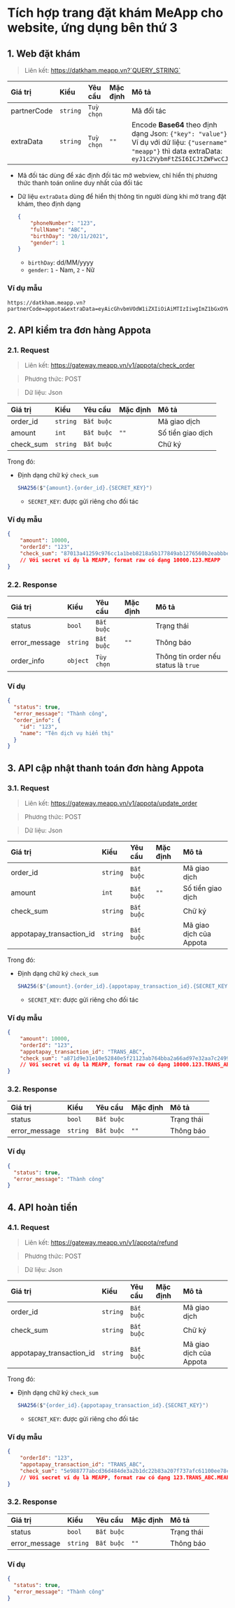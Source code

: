 # Tích hợp trang đặt khám MeApp cho website, ứng dụng bên thứ 3

## 1. Web đặt khám

> Liên kết: https://datkham.meapp.vn?`QUERY_STRING`

| Giá trị | Kiểu | Yêu cầu | Mặc định | Mô tả |
| :--- | :--- | :--- | :--- | :--- |
partnerCode | `string` | `Tuỳ chọn` | | Mã đối tác
extraData | `string` | `Tuỳ chọn` | `""` | Encode **Base64** theo định dạng Json: `{"key": "value"}` <br>Ví dụ với dữ liệu: `{"username": "meapp"}` thì data extraData: `eyJ1c2VybmFtZSI6ICJtZWFwcCJ9`

* Mã đối tác dùng để xác định đối tác mở webview, chỉ hiển thị phương thức thanh toán online duy nhất của đối tác
* Dữ liệu `extraData` dùng để hiển thị thông tin người dùng khi mở trang đặt khám, theo định dạng

    ```json
    { 
        "phoneNumber": "123", 
        "fullName": "ABC", 
        "birthDay": "20/11/2021", 
        "gender": 1 
    }
    ``` 
    - `birthDay`: dd/MM/yyyy
    - `gender`: `1` - Nam, `2` - Nữ

### Ví dụ mẫu
```
https://datkham.meapp.vn?partnerCode=appota&extraData=eyAicGhvbmVOdW1iZXIiOiAiMTIzIiwgImZ1bGxOYW1lIjogIkFCQyIsICJiaXJ0aERheSI6ICIyNC8xMS8yMDIxIiwgImdlbmRlciI6IDEgfQ
```

<!-- ## 2. Sau khi đặt khám thành công
Call vào API thanh toán của đối tác nếu có phí dịch vụ -->

## 2. API kiểm tra đơn hàng Appota

### 2.1. Request

> Liên kết: https://gateway.meapp.vn/v1/appota/check_order

> Phương thức: POST

> Dữ liệu: Json

| Giá trị | Kiểu | Yêu cầu | Mặc định | Mô tả |
| :--- | :--- | :--- | :--- | :--- |
order_id | `string` | `Bắt buộc` | | Mã giao dịch
amount | `int` | `Bắt buộc` | `""` | Số tiền giao dịch
check_sum | `string` | `Bắt buộc` | | Chữ ký

Trong đó: 
* Định dạng chữ ký `check_sum`

    ```csharp
    SHA256($"{amount}.{order_id}.{SECRET_KEY}")
    ``` 
    - `SECRET_KEY`: được gửi riêng cho đối tác

### Ví dụ mẫu
```json
{
    "amount": 10000,
    "orderId": "123",
    "check_sum": "87013a41259c976cc1a1beb8218a5b177849ab1276560b2eabbbe32c60fd1aec"
    // Với secret ví dụ là MEAPP, format raw có dạng 10000.123.MEAPP
}
```

### 2.2. Response

| Giá trị | Kiểu | Yêu cầu | Mặc định | Mô tả |
| :--- | :--- | :--- | :--- | :--- |
status | `bool` | `Bắt buộc` | | Trạng thái
error_message | `string` | `Bắt buộc` | `""` | Thông báo
order_info | `object` | `Tùy chọn` | | Thông tin order nếu status là `true`
### Ví dụ
```json
{
  "status": true,
  "error_message": "Thành công",
  "order_info": {
    "id": "123",
    "name": "Tên dịch vụ hiển thị"
  }
}
```
## 3. API cập nhật thanh toán đơn hàng Appota

### 3.1. Request

> Liên kết: https://gateway.meapp.vn/v1/appota/update_order

> Phương thức: POST

> Dữ liệu: Json

| Giá trị | Kiểu | Yêu cầu | Mặc định | Mô tả |
| :--- | :--- | :--- | :--- | :--- |
order_id | `string` | `Bắt buộc` | | Mã giao dịch
amount | `int` | `Bắt buộc` | `""` | Số tiền giao dịch
check_sum | `string` | `Bắt buộc` | | Chữ ký
appotapay_transaction_id | `string` | `Bắt buộc` | | Mã giao dịch của Appota

Trong đó: 
* Định dạng chữ ký `check_sum`

    ```csharp
    SHA256($"{amount}.{order_id}.{appotapay_transaction_id}.{SECRET_KEY}")
    ``` 
    - `SECRET_KEY`: được gửi riêng cho đối tác

### Ví dụ mẫu
```json
{
    "amount": 10000,
    "orderId": "123",
    "appotapay_transaction_id": "TRANS_ABC",
    "check_sum": "a871d9e31e10e52840e5f21123ab764bba2a66ad97e32aa7c2499454cdb691e6"
    // Với secret ví dụ là MEAPP, format raw có dạng 10000.123.TRANS_ABC.MEAPP
}
```

### 3.2. Response

| Giá trị | Kiểu | Yêu cầu | Mặc định | Mô tả |
| :--- | :--- | :--- | :--- | :--- |
status | `bool` | `Bắt buộc` | | Trạng thái
error_message | `string` | `Bắt buộc` | `""` | Thông báo
### Ví dụ
```json
{
  "status": true,
  "error_message": "Thành công"
}
```
## 4. API hoàn tiền

### 4.1. Request

> Liên kết: https://gateway.meapp.vn/v1/appota/refund

> Phương thức: POST

> Dữ liệu: Json

| Giá trị | Kiểu | Yêu cầu | Mặc định | Mô tả |
| :--- | :--- | :--- | :--- | :--- |
order_id | `string` | `Bắt buộc` | | Mã giao dịch
check_sum | `string` | `Bắt buộc` | | Chữ ký
appotapay_transaction_id | `string` | `Bắt buộc` | | Mã giao dịch của Appota

Trong đó: 
* Định dạng chữ ký `check_sum`

    ```csharp
    SHA256($"{order_id}.{appotapay_transaction_id}.{SECRET_KEY}")
    ``` 
    - `SECRET_KEY`: được gửi riêng cho đối tác

### Ví dụ mẫu
```json
{
    "orderId": "123",
    "appotapay_transaction_id": "TRANS_ABC",
    "check_sum": "5e988777abcd36d484de3a2b1dc22b83a207f737afc61100ee78c4356a3734d2"
    // Với secret ví dụ là MEAPP, format raw có dạng 123.TRANS_ABC.MEAPP
}
```

### 3.2. Response

| Giá trị | Kiểu | Yêu cầu | Mặc định | Mô tả |
| :--- | :--- | :--- | :--- | :--- |
status | `bool` | `Bắt buộc` | | Trạng thái
error_message | `string` | `Bắt buộc` | `""` | Thông báo
### Ví dụ
```json
{
  "status": true,
  "error_message": "Thành công"
}
```